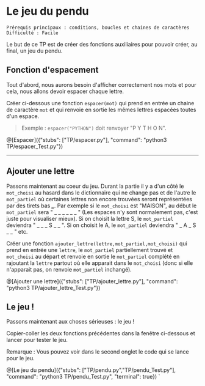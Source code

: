 # Le jeu du pendu
`Prérequis principaux : conditions, boucles et chaines de caractères`  
`Difficulté : Facile`

Le but de ce TP est de créer des fonctions auxiliaires pour pouvoir créer, au final, un jeu du pendu.

## Fonction d'espacement

Tout d'abord, nous aurons besoin d'afficher correctement nos mots et pour cela, nous allons devoir espacer chaque lettre.

Créer ci-dessous une fonction `espacer(mot)` qui prend en entrée un chaine de caractère `mot` et qui renvoie en sortie les mêmes lettres espacées toutes d'un espace.

> Exemple : `espacer("PYTHON")` doit renvoyer "P Y T H O N".

@[Espacer]({"stubs": ["TP/espacer.py"], "command": "python3 TP/espacer_Test.py"})

---
## Ajouter une lettre

Passons maintenant au coeur du jeu. Durant la partie il y a d'un côté le `mot_choisi` au hasard dans le dictionnaire qui ne change pas et de l'autre le `mot_partiel` où certaines lettres non encore trouvées seront représentées par des tirets bas ***_***. Par exemple si le `mot_choisi` est "MAISON", au début le `mot_partiel` sera " _ _ _ _ _ _ " (Les espaces n'y sont normalement pas, c'est juste pour visualiser mieux). Si on choisit la lettre S, le `mot_partiel` deviendra " _ _ _ S _ _ ". Si on choisit le A, le `mot_partiel` deviendra " _ A _ S _ _ " etc.

Créer une fonction `ajouter_lettre(lettre,mot_partiel,mot_choisi)` qui prend en entrée une `lettre`, le `mot_partiel` partiellement trouvé et `mot_choisi` au départ et renvoie en sortie le `mot_partiel` complété en rajoutant la `lettre` partout où elle apparait dans le `mot_choisi` (donc si elle n'apparait pas, on renvoie `mot_partiel` inchangé).

@[Ajouter une lettre]({"stubs": ["TP/ajouter_lettre.py"], "command": "python3 TP/ajouter_lettre_Test.py"})

## Le jeu !

Passons maintenant aux choses sérieuses : le jeu ! 

Copier-coller les deux fonctions précédentes dans la fenêtre ci-dessous et lancer pour tester le jeu.

Remarque : Vous pouvez voir dans le second onglet le code qui se lance pour le jeu.

@[Le jeu du pendu]({"stubs": ["TP/pendu.py","TP/pendu_Test.py"], "command": "python3 TP/pendu_Test.py", "terminal": true})
`
